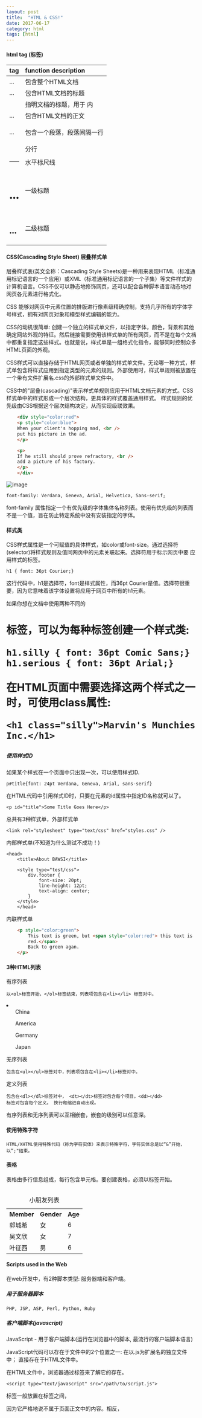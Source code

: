 ```yaml
---
layout: post
title:  "HTML & CSS!"
date: 2017-06-17
category: html 
tags: [html]
---
```


#### html tag (标签)

| tag | function description |
| :--------- | :-------- |
| <html> ... </html>| 包含整个HTML文档 |
| <head> ... </head>| 包含HTML文档的标题 |
| <title> ... </title> | 指明文档的标题，用于<head> 内 |
| <body> ... </body> | 包含HTML文档的正文 |
| <p> ... </p> | 包含一个段落，段落间隔一行 |
| <br /> | 分行 |
| <hr /> | 水平标尺线 |
| <h1> ... </h1> | 一级标题 |
| <h2> ... </h2> | 二级标题 |

#### CSS(Cascading Style Sheet) 层叠样式单

层叠样式表(英文全称：Cascading Style Sheets)是一种用来表现HTML（标准通用标记语言的一个应用）或XML（标准通用标记语言的一个子集）等文件样式的计算机语言。CSS不仅可以静态地修饰网页，还可以配合各种脚本语言动态地对网页各元素进行格式化。

CSS 能够对网页中元素位置的排版进行像素级精确控制，支持几乎所有的字体字号样式，拥有对网页对象和模型样式编辑的能力。

CSS的动机很简单: 创建一个独立的样式单文件，以指定字体，颜色，背景和其他确定网站外观的特征。然后链接需要使用该样式单的所有网页，而不是在每个文档中都重复指定这些样式。也就是说，样式单是一组格式化指令，能够同时控制众多HTML页面的外观。

CSS样式可以直接存储于HTML网页或者单独的样式单文件。无论哪一种方式，样式单包含将样式应用到指定类型的元素的规则。外部使用时，样式单规则被放置在
一个带有文件扩展名.css的外部样式单文件中。 


CSS中的"层叠(cascading)"表示样式单规则应用于HTML文档元素的方式。CSS样式单中的样式形成一个层次结构，更具体的样式覆盖通用样式。
样式规则的优先级由CSS根据这个层次结构决定，从而实现级联效果。

```html
    <div style="color:red">
    <p style="color:blue">
    When your client's hopping mad, <br />
    put his picture in the ad.
    </p>

    <p>
    If he still should prove refractory, <br />
    add a picture of his factory.
    </p>
    </div>
```
![image](../../images/html-css/css.png)


    font-family: Verdana, Geneva, Arial, Helvetica, Sans-serif;

font-family
属性指定一个有优先级的字体集体名称列表。使用有优先级的列表而不是一个值，旨在防止特定系统中没有安装指定的字体。

#### 样式类
CSS样式属性是一个可赋值的具体样式，如color或font-size。通过选择符(selector)将样式规则及值同网页中的元素关联起来。选择符用于标示网页中要
应用样式的标签。

    h1 { font: 36pt Courier;}

这行代码中，h1是选择符，font是样式属性，而36pt
Courier是值。选择符很重要，因为它意味着该字体设置将应用于网页中所有的h1元素。

如果你想在文档中使用两种不同的<h1>标签，可以为每种标签创建一个样式类:

    h1.silly { font: 36pt Comic Sans;}
    h1.serious { font: 36pt Arial;}

在HTML页面中需要选择这两个样式之一时，可使用class属性:

    <h1 class="silly">Marvin's Munchies Inc.</h1>

##### 使用样式ID

如果某个样式在一个页面中只出现一次，可以使用样式ID.

    p#title{font: 24pt Verdana, Geneva, Arial, sans-serif}

在HTML代码中引用样式ID时，只要在元素的id属性中指定ID名称就可以了。

    <p id="title">Some Title Goes Here</p>

总共有3种样式单，外部样式单

    <link rel="stylesheet" type="text/css" href="styles.css" />

内部样式单(不知道为什么测试不成功！)

    <head>
        <title>About BAWSI</title>

        <style type="test/css">
            div.footer {
                font-size: 20pt;
                line-height: 12pt;
                text-align: center;
            }
        </style>
        </head>

内联样式单

```html
    <p style="color:green">
        This text is green, but <span style="color:red"> this text is
        red.</span>
        Back to green agan.
    </p>
```


#### 3种HTML列表
有序列表

    以<ol>标签开始，</ol>标签结束，列表项包含在<li></li> 标签对中。 

<li>
<ol> China </ol>
<ol> America </ol>
<ol> Germany </ol>
<ol> Japan </ol>
</li>

无序列表

    包含在<ul></ul>标签对中，列表项包含在<li></li>标签对中。

定义列表

    包含在<dl></dl>标签对中， <dt></dt>标签对包含每个项目，<dd></dd>
    标签对包含每个定义。 换行和缩进自动出现。 

有序列表和无序列表可以互相嵌套，嵌套的级别可以任意深。

#### 使用特殊字符

    HTML/XHTML使用特殊代码（称为字符实体）来表示特殊字符，字符实体总是以“&”开始，以“;"结束。

#### 表格

表格由多行信息组成，每行包含单元格。要创建表格，必须以<table>标签开始。

<table>
  <caption>小朋友列表</caption>
    <tr>
    <th>Member</th>
    <th>Gender</th>
    <th>Age</th>
    </tr>
    <tr>
    <td>郭城希</td>
    <td>女</td>
    <td>6</td>
    </tr>
    <tr>
    <td>吴文欣</td>
    <td>女</td>
    <td>7</td>
    </tr>
    <tr>
    <td>叶征西</td>
    <td>男</td>
    <td>6</td>
    </tr>
</table>


#### Scripts used in the Web

在web开发中，有2种脚本类型: 服务器端和客户端。

##### 用于服务器脚本

    PHP, JSP, ASP, Perl, Python, Ruby

##### 客户端脚本(javascript)

JavaScript - 用于客户端脚本(运行在浏览器中的脚本, 最流行的客户端脚本语言)

JavaScript代码可以存在于文件中的2个位置之一:
在以.js为扩展名的独立文件中；
直接存在于HTML文件中。 

在HTML文件中，浏览器通过<script></script>标签来了解它的存在。

    <script type="text/javascript" src="/path/to/script.js">

<script></script>标签一般放置在<head></head>标签之间，

因为它严格地说不属于页面正文中的内容。相反，<script>标签建立一组JavaScript函数或者页面其余部分可使用的其他信息。
但是，必要的时候，你可以将JavaScript函数或者代码片段用<script>标签封装并且将它们放置在页面的任何地方。 

As a rule, only the simplest scripts are put into HTML. More complex ones reside in separate files.

The benefit of a separate file is that the browser will download it and then store in its cache.

After this, other pages which want the same script will take it from the cache instead of downloading it. So the file is actually downloaded only once.

That saves traffic and makes pages faster.

### <div>

The <div> tag defines a division or a section in an HTML document.

The <div> tag is used to group block-elements to format them with CSS.

The <div> element is very often used together with CSS, to layout a web page.
By default, browsers always place a line break before and after the <div> element. However, this can be changed with CSS.

### anchor <a> (锚)

<a>标签是负责Web上的超链接的标签，它的名称来自于"anchor"(锚)一词，意思是链接的是网页上的一个特定的位置。

<a>标签可以用来将页面上的某个位置标记为锚，是你可以创建一个指向具体位置的链接。

    <a id="top"></a>

<a>标签一般用href属性来指定超链接的目标，<a href>是你所点击的，<a id>是点击后所转向的位置.

    <a href="#top">Return to Index. </a>

\#符号意味着top指向当前文档中的命名锚接点而不是单独的页面。 当用户单击Return to Index, Web 浏览器显示以<a id="top">标签开头的部分.

### href="#"

scroll to top. 
href="#" doesn't specify an id name, but does have a corresponding location -
the top of the page. Clicking an anchor with href="#" will move the scroll
position to the top.

### caption

caption 元素定义表格标题。

caption 标签必须紧随 table 标签之后。您只能对每个表格定义一个标题。通常这个标题会被居中于表格之上。

<table border="1">
  <caption>Monthly savings</caption>
  <tr>
    <th>Month</th>
    <th>Savings</th>
  </tr>
  <tr>
    <td>January</td>
    <td>$100</td>
  </tr>
</table>
